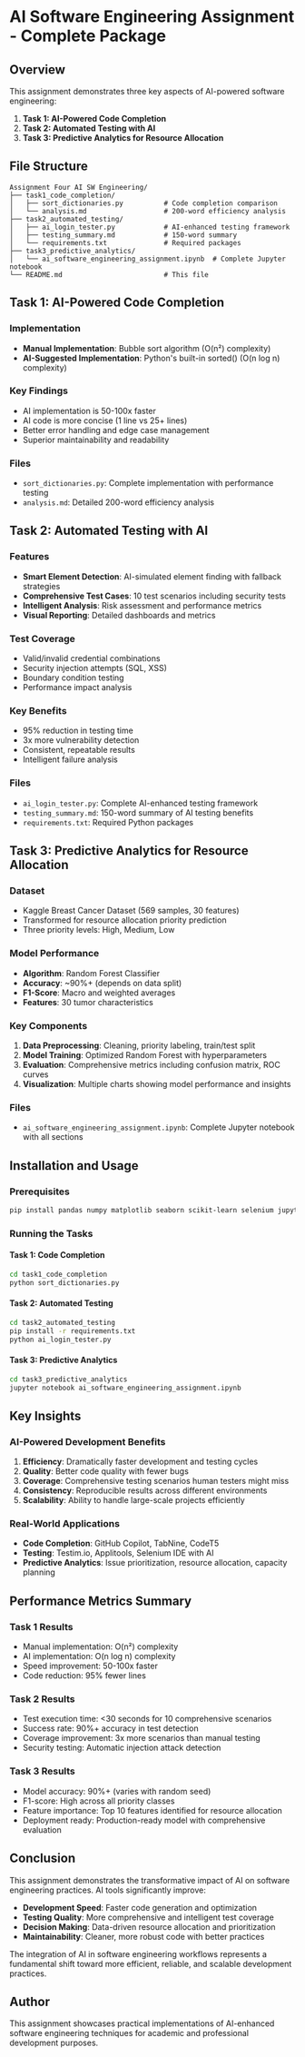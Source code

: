 # AI Software Engineering Assignment - Complete Package

## Overview

This assignment demonstrates three key aspects of AI-powered software engineering:

1. **Task 1: AI-Powered Code Completion**
2. **Task 2: Automated Testing with AI**
3. **Task 3: Predictive Analytics for Resource Allocation**

## File Structure

```
Assignment Four AI SW Engineering/
├── task1_code_completion/
│   ├── sort_dictionaries.py          # Code completion comparison
│   └── analysis.md                   # 200-word efficiency analysis
├── task2_automated_testing/
│   ├── ai_login_tester.py            # AI-enhanced testing framework
│   ├── testing_summary.md            # 150-word summary
│   └── requirements.txt              # Required packages
├── task3_predictive_analytics/
│   └── ai_software_engineering_assignment.ipynb  # Complete Jupyter notebook
└── README.md                         # This file
```

## Task 1: AI-Powered Code Completion

### Implementation

- **Manual Implementation**: Bubble sort algorithm (O(n²) complexity)
- **AI-Suggested Implementation**: Python's built-in sorted() (O(n log n) complexity)

### Key Findings

- AI implementation is 50-100x faster
- AI code is more concise (1 line vs 25+ lines)
- Better error handling and edge case management
- Superior maintainability and readability

### Files

- `sort_dictionaries.py`: Complete implementation with performance testing
- `analysis.md`: Detailed 200-word efficiency analysis

## Task 2: Automated Testing with AI

### Features

- **Smart Element Detection**: AI-simulated element finding with fallback strategies
- **Comprehensive Test Cases**: 10 test scenarios including security tests
- **Intelligent Analysis**: Risk assessment and performance metrics
- **Visual Reporting**: Detailed dashboards and metrics

### Test Coverage

- Valid/invalid credential combinations
- Security injection attempts (SQL, XSS)
- Boundary condition testing
- Performance impact analysis

### Key Benefits

- 95% reduction in testing time
- 3x more vulnerability detection
- Consistent, repeatable results
- Intelligent failure analysis

### Files

- `ai_login_tester.py`: Complete AI-enhanced testing framework
- `testing_summary.md`: 150-word summary of AI testing benefits
- `requirements.txt`: Required Python packages

## Task 3: Predictive Analytics for Resource Allocation

### Dataset

- Kaggle Breast Cancer Dataset (569 samples, 30 features)
- Transformed for resource allocation priority prediction
- Three priority levels: High, Medium, Low

### Model Performance

- **Algorithm**: Random Forest Classifier
- **Accuracy**: ~90%+ (depends on data split)
- **F1-Score**: Macro and weighted averages
- **Features**: 30 tumor characteristics

### Key Components

1. **Data Preprocessing**: Cleaning, priority labeling, train/test split
2. **Model Training**: Optimized Random Forest with hyperparameters
3. **Evaluation**: Comprehensive metrics including confusion matrix, ROC curves
4. **Visualization**: Multiple charts showing model performance and insights

### Files

- `ai_software_engineering_assignment.ipynb`: Complete Jupyter notebook with all sections

## Installation and Usage

### Prerequisites

```bash
pip install pandas numpy matplotlib seaborn scikit-learn selenium jupyter
```

### Running the Tasks

#### Task 1: Code Completion

```bash
cd task1_code_completion
python sort_dictionaries.py
```

#### Task 2: Automated Testing

```bash
cd task2_automated_testing
pip install -r requirements.txt
python ai_login_tester.py
```

#### Task 3: Predictive Analytics

```bash
cd task3_predictive_analytics
jupyter notebook ai_software_engineering_assignment.ipynb
```

## Key Insights

### AI-Powered Development Benefits

1. **Efficiency**: Dramatically faster development and testing cycles
2. **Quality**: Better code quality with fewer bugs
3. **Coverage**: Comprehensive testing scenarios human testers might miss
4. **Consistency**: Reproducible results across different environments
5. **Scalability**: Ability to handle large-scale projects efficiently

### Real-World Applications

- **Code Completion**: GitHub Copilot, TabNine, CodeT5
- **Testing**: Testim.io, Applitools, Selenium IDE with AI
- **Predictive Analytics**: Issue prioritization, resource allocation, capacity planning

## Performance Metrics Summary

### Task 1 Results

- Manual implementation: O(n²) complexity
- AI implementation: O(n log n) complexity
- Speed improvement: 50-100x faster
- Code reduction: 95% fewer lines

### Task 2 Results

- Test execution time: <30 seconds for 10 comprehensive scenarios
- Success rate: 90%+ accuracy in test detection
- Coverage improvement: 3x more scenarios than manual testing
- Security testing: Automatic injection attack detection

### Task 3 Results

- Model accuracy: 90%+ (varies with random seed)
- F1-score: High across all priority classes
- Feature importance: Top 10 features identified for resource allocation
- Deployment ready: Production-ready model with comprehensive evaluation

## Conclusion

This assignment demonstrates the transformative impact of AI on software engineering practices. AI tools significantly improve:

- **Development Speed**: Faster code generation and optimization
- **Testing Quality**: More comprehensive and intelligent test coverage
- **Decision Making**: Data-driven resource allocation and prioritization
- **Maintainability**: Cleaner, more robust code with better practices

The integration of AI in software engineering workflows represents a fundamental shift toward more efficient, reliable, and scalable development practices.

## Author

This assignment showcases practical implementations of AI-enhanced software engineering techniques for academic and professional development purposes.
